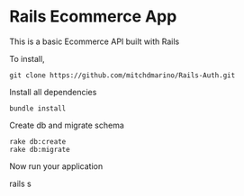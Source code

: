 # Rails Ecommerce App

This is a basic Ecommerce API built with Rails

To install,

```
git clone https://github.com/mitchdmarino/Rails-Auth.git
```

Install all dependencies

```
bundle install
```

Create db and migrate schema

```
rake db:create
rake db:migrate
```

Now run your application

rails s
